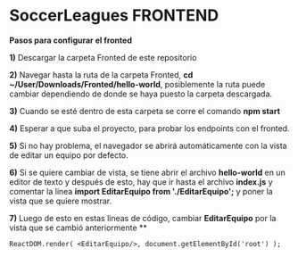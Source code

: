 # SoccerLeagues FRONTEND

**Pasos para configurar el fronted**


**1)** Descargar la carpeta Fronted de este repositorio

**2)** Navegar hasta la ruta de la carpeta Fronted, **cd ~/User/Downloads/Fronted/hello-world**, posiblemente la ruta puede cambiar dependiendo de donde se haya puesto la carpeta descargada.

**3)** Cuando se esté dentro de esta carpeta se corre el comando **npm start**

**4)** Esperar a que suba el proyecto, para probar los endpoints con el fronted.

**5)** Si no hay problema, el navegador se abrirá automáticamente con la vista de editar un equipo por defecto.

**6)** Si se quiere cambiar de vista, se tiene abrir el archivo **hello-world** en un editor de texto y después de esto, hay que ir hasta el archivo **index.js** y comentar la línea **import EditarEquipo from './EditarEquipo';** y poner la vista que se quiere mostrar.

**7)** Luego de esto en estas lineas de código, cambiar **EditarEquipo** por la vista que se cambió anteriormente
**

`
ReactDOM.render(
  <EditarEquipo/>,
  document.getElementById('root')
);
`
